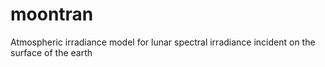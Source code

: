 # moontran
Atmospheric irradiance model for lunar spectral irradiance incident on the surface of the earth

